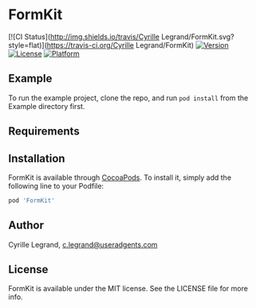 # FormKit

[![CI Status](http://img.shields.io/travis/Cyrille Legrand/FormKit.svg?style=flat)](https://travis-ci.org/Cyrille Legrand/FormKit)
[![Version](https://img.shields.io/cocoapods/v/FormKit.svg?style=flat)](http://cocoapods.org/pods/FormKit)
[![License](https://img.shields.io/cocoapods/l/FormKit.svg?style=flat)](http://cocoapods.org/pods/FormKit)
[![Platform](https://img.shields.io/cocoapods/p/FormKit.svg?style=flat)](http://cocoapods.org/pods/FormKit)

## Example

To run the example project, clone the repo, and run `pod install` from the Example directory first.

## Requirements

## Installation

FormKit is available through [CocoaPods](http://cocoapods.org). To install
it, simply add the following line to your Podfile:

```ruby
pod 'FormKit'
```

## Author

Cyrille Legrand, c.legrand@useradgents.com

## License

FormKit is available under the MIT license. See the LICENSE file for more info.
